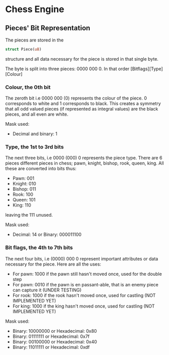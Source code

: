 # Chess Engine

## Pieces' Bit Representation
The pieces are stored in the 
```rust
struct Piece(u8)
```
structure and all data necessary for the piece is stored in that single byte.

The byte is split into three pieces: 0000 000 0. In that order [Bitflags][Type][Colour]

### Colour, the 0th bit
The zeroth bit i.e 0000 000 (0) represents the colour of the piece. 0 corresponds to white and 1 corresponds to black. This creates a symmetry that all odd valued pieces (if represented as integral values) are the black pieces, and all even are white.

Mask used: 
- Decimal and binary: 1

### Type, the 1st to 3rd bits
The next three bits, i.e 0000 (000) 0 represents the piece type. There are 6 pieces different pieces in chess; pawn, knight, bishop, rook, queen, king. All these are converted into bits thus:
- Pawn: 001
- Knight: 010
- Bishop: 011
- Rook: 100
- Queen: 101
- King: 110

leaving the 111 unused.

Mask used:
- Decimal: 14 or Binary: 000011100

### Bit flags, the 4th to 7th bits
The next four bits, i.e (0000) 000 0 represent important attributes or data necessary for the piece. Here are all the uses:

- For pawn: 1000 if the pawn still hasn't moved once, used for the double step
- For pawn: 0010 if the pawn is en passant-able, that is an enemy piece can capture it (UNDER TESTING)
- For rook: 1000 if the rook hasn't moved once, used for castling (NOT IMPLEMENTED YET)
- For king: 1000 if the king hasn't moved once, used for castling (NOT IMPLEMENTED YET)

Mask used:
- Binary: 10000000 or Hexadecimal: 0x80
- Binary: 01111111 or Hexadecimal: 0x7f
- Binary: 00100000 or Hexadecimal: 0x40
- Binary: 11011111 or Hexadecimal: 0xdf

